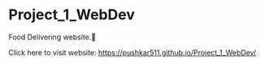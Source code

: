 # Project_1_WebDev
Food Delivering website.🍕

Click here to visit website: https://pushkar511.github.io/Project_1_WebDev/
